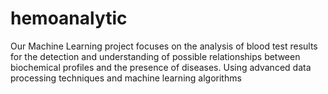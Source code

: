 # hemoanalytic
Our Machine Learning project focuses on the analysis of blood test results for the detection and understanding of possible relationships between biochemical profiles and the presence of diseases. Using advanced data processing techniques and machine learning algorithms
